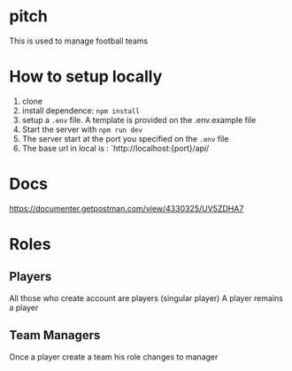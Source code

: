 # pitch
This is used to manage football teams

# How to setup locally
1. clone
2. install dependence: `npm install`
3. setup a `.env` file. A template is provided on the .env.example file
4. Start the server with `npm run dev`
5. The server start at the port you specified on the `.env` file
6. The base url in local is : `http://localhost:{port}/api/

# Docs
https://documenter.getpostman.com/view/4330325/UV5ZDHA7

# Roles

## Players
All those who create account are players (singular player)
A player remains a player

## Team Managers
Once a player create a team his role changes to manager
